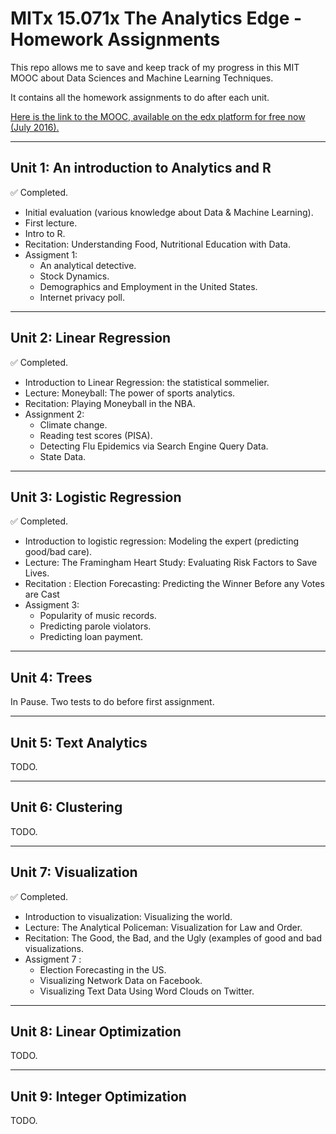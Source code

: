 MITx 15.071x The Analytics Edge - Homework Assignments
====


This repo allows me to save and keep track of my progress in this MIT MOOC about Data Sciences and Machine Learning Techniques.

It contains all the homework assignments to do after each unit.

[Here is the link to the MOOC, available on the edx platform for free now (July 2016).](https://courses.edx.org/courses/course-v1:MITx+15.071x_3+1T2016/ "Link to the MOOC")

-----
## Unit 1: An introduction to Analytics and R

:white_check_mark: Completed.

- Initial evaluation (various knowledge about Data & Machine Learning).
- First lecture.
- Intro to R.
- Recitation: Understanding Food, Nutritional Education with Data.
- Assigment 1:
    - An analytical detective.
    - Stock Dynamics.
    - Demographics and Employment in the United States.
    - Internet privacy poll.

-----
## Unit 2: Linear Regression

:white_check_mark: Completed.

- Introduction to Linear Regression: the statistical sommelier.
- Lecture: Moneyball: The power of sports analytics.
- Recitation: Playing Moneyball in the NBA.
- Assignment 2:
    - Climate change.
    - Reading test scores (PISA).
    - Detecting Flu Epidemics via Search Engine Query Data.
    - State Data.

------
## Unit 3: Logistic Regression

:white_check_mark: Completed.

- Introduction to logistic regression: Modeling the expert (predicting good/bad care).
- Lecture: The Framingham Heart Study: Evaluating Risk Factors to Save Lives.
- Recitation : Election Forecasting: Predicting the Winner Before any Votes are Cast
- Assigment 3:
    - Popularity of music records.
    - Predicting parole violators.
    - Predicting loan payment.


------
## Unit 4: Trees

In Pause.
Two tests to do before first assignment.

-----
## Unit 5: Text Analytics

TODO.

-----
## Unit 6: Clustering

TODO.

-----
## Unit 7: Visualization

:white_check_mark: Completed.

- Introduction to visualization: Visualizing the world.
- Lecture: The Analytical Policeman: Visualization for Law and Order.
- Recitation: The Good, the Bad, and the Ugly (examples of good and bad visualizations.
- Assigment 7 :
    - Election Forecasting in the US.
    - Visualizing Network Data on Facebook.
    - Visualizing Text Data Using Word Clouds on Twitter.

-----
## Unit 8: Linear Optimization

TODO.

-----
## Unit 9: Integer Optimization

TODO.
